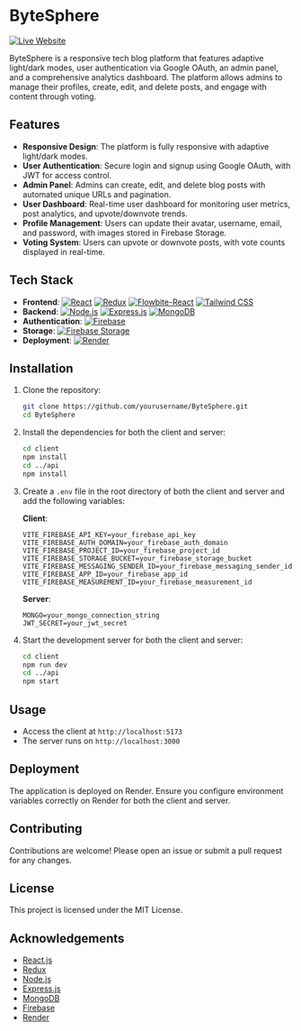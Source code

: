 # ByteSphere

[![Live Website](https://img.shields.io/badge/Live%20Website-Visit%20Now-blue)](https://bytesphere-7v70.onrender.com/)

ByteSphere is a responsive tech blog platform that features adaptive light/dark modes, user authentication via Google OAuth, an admin panel, and a comprehensive analytics dashboard. The platform allows admins to manage their profiles, create, edit, and delete posts, and engage with content through voting.

## Features

- **Responsive Design**: The platform is fully responsive with adaptive light/dark modes.
- **User Authentication**: Secure login and signup using Google OAuth, with JWT for access control.
- **Admin Panel**: Admins can create, edit, and delete blog posts with automated unique URLs and pagination.
- **User Dashboard**: Real-time user dashboard for monitoring user metrics, post analytics, and upvote/downvote trends.
- **Profile Management**: Users can update their avatar, username, email, and password, with images stored in Firebase Storage.
- **Voting System**: Users can upvote or downvote posts, with vote counts displayed in real-time.

## Tech Stack

- **Frontend**: [![React](https://img.shields.io/badge/-React-61DAFB?logo=react&logoColor=white)](https://reactjs.org/) [![Redux](https://img.shields.io/badge/-Redux-764ABC?logo=redux&logoColor=white)](https://redux.js.org/) [![Flowbite-React](https://img.shields.io/badge/-Flowbite--React-0d6efd?logo=flowbite&logoColor=white)](https://flowbite-react.com/) [![Tailwind CSS](https://img.shields.io/badge/-Tailwind_CSS-38B2AC?logo=tailwind-css&logoColor=white)](https://tailwindcss.com/)
- **Backend**: [![Node.js](https://img.shields.io/badge/-Node.js-339933?logo=node.js&logoColor=white)](https://nodejs.org/) [![Express.js](https://img.shields.io/badge/-Express.js-000000?logo=express&logoColor=white)](https://expressjs.com/) [![MongoDB](https://img.shields.io/badge/-MongoDB-47A248?logo=mongodb&logoColor=white)](https://www.mongodb.com/)
- **Authentication**: [![Firebase](https://img.shields.io/badge/-Firebase-FFCA28?logo=firebase&logoColor=white)](https://firebase.google.com/)
- **Storage**: [![Firebase Storage](https://img.shields.io/badge/-Firebase_Storage-FFCA28?logo=firebase&logoColor=white)](https://firebase.google.com/)
- **Deployment**: [![Render](https://img.shields.io/badge/-Render-0468d7?logo=render&logoColor=white)](https://render.com/)

## Installation

1. Clone the repository:
    ```sh
    git clone https://github.com/yourusername/ByteSphere.git
    cd ByteSphere
    ```

2. Install the dependencies for both the client and server:
    ```sh
    cd client
    npm install
    cd ../api
    npm install
    ```

3. Create a `.env` file in the root directory of both the client and server and add the following variables:

    **Client**:
    ```env
    VITE_FIREBASE_API_KEY=your_firebase_api_key
    VITE_FIREBASE_AUTH_DOMAIN=your_firebase_auth_domain
    VITE_FIREBASE_PROJECT_ID=your_firebase_project_id
    VITE_FIREBASE_STORAGE_BUCKET=your_firebase_storage_bucket
    VITE_FIREBASE_MESSAGING_SENDER_ID=your_firebase_messaging_sender_id
    VITE_FIREBASE_APP_ID=your_firebase_app_id
    VITE_FIREBASE_MEASUREMENT_ID=your_firebase_measurement_id
    ```

    **Server**:
    ```env
    MONGO=your_mongo_connection_string
    JWT_SECRET=your_jwt_secret
    ```

4. Start the development server for both the client and server:
    ```sh
    cd client
    npm run dev
    cd ../api
    npm start
    ```

## Usage

- Access the client at `http://localhost:5173`
- The server runs on `http://localhost:3000`

## Deployment

The application is deployed on Render. Ensure you configure environment variables correctly on Render for both the client and server.

## Contributing

Contributions are welcome! Please open an issue or submit a pull request for any changes.

## License

This project is licensed under the MIT License.

## Acknowledgements

- [React.js](https://reactjs.org/)
- [Redux](https://redux.js.org/)
- [Node.js](https://nodejs.org/)
- [Express.js](https://expressjs.com/)
- [MongoDB](https://www.mongodb.com/)
- [Firebase](https://firebase.google.com/)
- [Render](https://render.com/)
